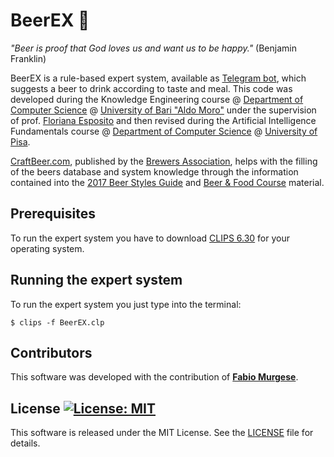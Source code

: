 # BeerEX :beer:

*"Beer is proof that God loves us and want us to be happy."* (Benjamin Franklin)

BeerEX is a rule-based expert system, available as [Telegram bot](https://t.me/BeerEXpertBot), which suggests a beer 
to drink according to taste and meal. This code was developed during the Knowledge Engineering course @ 
[Department of Computer Science](http://www.uniba.it/ricerca/dipartimenti/informatica) @ 
[University of Bari "Aldo Moro"](http://www.uniba.it/) under the supervision of prof. 
[Floriana Esposito](http://lacam.di.uniba.it/people/FlorianaEsposito.html) and then revised during the 
Artificial Intelligence Fundamentals course @ 
[Department of Computer Science](https://www.di.unipi.it/en/) @ [University of Pisa](https://www.unipi.it/index.php/english).

[CraftBeer.com](https://www.craftbeer.com), published by the [Brewers Association](https://www.brewersassociation.org/), 
helps with the filling of the beers database and system knowledge through the information contained into the 
[2017 Beer Styles Guide](https://www.craftbeer.com/wp-content/uploads/2014/12/craftbeerdotcom-beer-styles.pdf) and 
[Beer & Food Course](http://www.craftbeer.com/wp-content/uploads/CB_Food_Course/BeerAndFoodCourse.pdf) material.

## Prerequisites

To run the expert system you have to download [CLIPS 6.30](https://sourceforge.net/projects/clipsrules/files/CLIPS/6.30/) 
for your operating system.

## Running the expert system

To run the expert system you just type into the terminal:

```
$ clips -f BeerEX.clp
```

## Contributors

This software was developed with the contribution of [**Fabio Murgese**](https://github.com/FabioMurgese).

## License [![License: MIT](https://img.shields.io/badge/License-MIT-yellow.svg)](https://opensource.org/licenses/MIT)

This software is released under the MIT License. See the [LICENSE](LICENSE) file for details.
